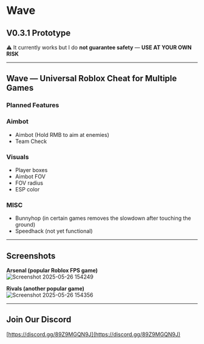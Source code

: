 # Wave
## V0.3.1 Prototype  
⚠️ It currently works but I do **not guarantee safety** — **USE AT YOUR OWN RISK**

---

## Wave — Universal Roblox Cheat for Multiple Games

### Planned Features

### Aimbot
- Aimbot (Hold RMB to aim at enemies)
- Team Check

### Visuals
- Player boxes
- Aimbot FOV
- FOV radius
- ESP color

### MISC
- Bunnyhop (in certain games removes the slowdown after touching the ground)
- Speedhack (not yet functional)

---

## Screenshots

**Arsenal (popular Roblox FPS game)**  
![Screenshot 2025-05-26 154249](https://github.com/user-attachments/assets/dbad24e3-bc75-40dd-9e51-fca9a690fb47)

**Rivals (another popular game)**  
![Screenshot 2025-05-26 154356](https://github.com/user-attachments/assets/72c12f9f-3658-481e-8e5d-5a5be31dd5aa)

---

## Join Our Discord  
[https://discord.gg/89Z9MGQN9J](https://discord.gg/89Z9MGQN9J)
